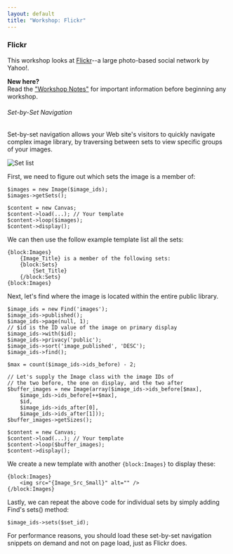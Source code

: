 ```yaml
---
layout: default
title: "Workshop: Flickr"
---
```


### Flickr

This workshop looks at [Flickr](http://www.flickr.com)--a large photo-based social network by Yahoo!.

<div class="note">
	<strong>New here?</strong><br />
	Read the <a href="./guide/workshop/notes/">"Workshop Notes"</a> for important information before beginning any workshop.
</div>

###### Set-by-Set Navigation

Set-by-set navigation allows your Web site's visitors to quickly navigate complex image library, by traversing between sets to view specific groups of your images.

![Set list](/guide/workshop/flickr/set-list.jpg)

First, we need to figure out which sets the image is a member of:

	$images = new Image($image_ids);
	$images->getSets();
	
	$content = new Canvas;
	$content->load(...); // Your template
	$content->loop($images);
	$content->display();

We can then use the follow example template list all the sets:

	{block:Images}
		{Image_Title} is a member of the following sets:
		{block:Sets}
			{Set_Title}
		{/block:Sets}
	{block:Images}

Next, let's find where the image is located within the entire public library.

	$image_ids = new Find('images');
	$image_ids->published();
	$image_ids->page(null, 1);
	// $id is the ID value of the image on primary display
	$image_ids->with($id);
	$image_ids->privacy('public');
	$image_ids->sort('image_published', 'DESC');
	$image_ids->find();
	
	$max = count($image_ids->ids_before) - 2;
	
	// Let's supply the Image class with the image IDs of
	// the two before, the one on display, and the two after
	$buffer_images = new Image(array($image_ids->ids_before[$max],
		$image_ids->ids_before[++$max],
		$id,
		$image_ids->ids_after[0],
		$image_ids->ids_after[1]));
	$buffer_images->getSizes();
	
	$content = new Canvas;
	$content->load(...); // Your template
	$content->loop($buffer_images);
	$content->display();

We create a new template with another `{block:Images}` to display these:

	{block:Images}
		<img src="{Image_Src_Small}" alt="" />
	{/block:Images}

Lastly, we can repeat the above code for individual sets by simply adding Find's sets() method:
	
	$image_ids->sets($set_id);

For performance reasons, you should load these set-by-set navigation snippets on demand and not on page load, just as Flickr does.
